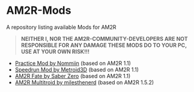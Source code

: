 # AM2R-Mods
A repository listing available Mods for AM2R

> **NEITHER I, NOR THE AM2R-COMMUNITY-DEVELOPERS ARE NOT RESPONSIBLE FOR ANY DAMAGE THESE MODS DO TO YOUR PC, USE AT YOUR OWN RISK!!!**

- [Practice Mod by Nommiin](https://cdn.discordapp.com/attachments/293088776769503234/825051716474634321/AM2R_1.1_Practice_Mod.zip) (based on AM2R 1.1)
- [Speedrun Mod by Metroid3D](https://cdn.discordapp.com/attachments/293088776769503234/825051805699407883/AM2R_1.1_Speedrun_Mod.zip) (based on AM2R 1.1)
- [AM2R Fate by Saber Zero](https://github.com/Miepee/AM2R-Mods/raw/main/FATE%20AM2R.zip) (based on AM2R 1.1)
- [AM2R Multitroid by milesthenerd](https://github.com/lassiterm/AM2R-Multitroid/releases/latest) (based on AM2R 1.5.2)
